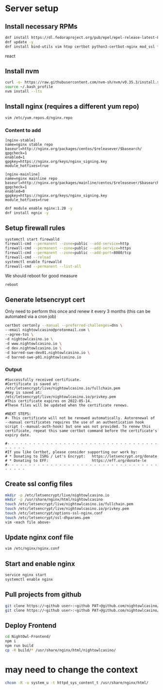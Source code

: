 # Server setup

## Install necessary RPMs
```bash
dnf install https://dl.fedoraproject.org/pub/epel/epel-release-latest-8.noarch.rpm -y
dnf update -y
dnf install bind-utils vim htop certbot python3-certbot-nginx mod_ssl firewalld git net-tools screen npm tar -y
```
react

## Install nvm
```bash
curl -o- https://raw.githubusercontent.com/nvm-sh/nvm/v0.35.3/install.sh | bash
source ~/.bash_profile
nvm install --lts
```

## Install nginx (requires a different yum repo)
```bash
vim /etc/yum.repos.d/nginx.repo
```

### Content to add
```
[nginx-stable]
name=nginx stable repo
baseurl=http://nginx.org/packages/centos/$releasever/$basearch/
gpgcheck=1
enabled=1
gpgkey=https://nginx.org/keys/nginx_signing.key
module_hotfixes=true

[nginx-mainline]
name=nginx mainline repo
baseurl=http://nginx.org/packages/mainline/centos/$releasever/$basearch/
gpgcheck=1
enabled=0
gpgkey=https://nginx.org/keys/nginx_signing.key
module_hotfixes=true
```

```bash
dnf module enable nginx:1.20 -y
dnf install ngnix -y
```

## Setup firewall rules

```bash
systemctl start firewalld
firewall-cmd --permanent --zone=public --add-service=http
firewall-cmd --permanent --zone=public --add-service=https
firewall-cmd --permanent --zone=public --add-port=8080/tcp
firewall-cmd --reload
systemctl enable firewalld
firewall-cmd --permanent --list-all
```

We should reboot for good measure

```bash
reboot
```

## Generate letsencrypt cert

Only need to perform this once and renew it every 3 months (this can be automated via a cron job)

```bash
certbot certonly --manual --preferred-challenges=dns \
--email nightowlcasino@protonmail.com \
--agree-tos \
-d nightowlcasino.io \
-d www.nightowlcasino.io \
-d dev.nightowlcasino.io \
-d barred-swe-dev01.nightowlcasino.io \
-d barred-swe-p01.nightowlcasino.io
```

### Output
```
#Successfully received certificate.
#Certificate is saved at: /etc/letsencrypt/live/nightowlcasino.io/fullchain.pem
#Key is saved at:         /etc/letsencrypt/live/nightowlcasino.io/privkey.pem
#This certificate expires on 2022-05-14.
#These files will be updated when the certificate renews.

#NEXT STEPS:
#- This certificate will not be renewed automatically. Autorenewal of --manual certificates requires the use of an authentication hook script (--manual-auth-hook) but one was not provided. To renew this certificate, repeat this same certbot command before the certificate's expiry date.

#- - - - - - - - - - - - - - - - - - - - - - - - - - - - - - - - - - - - - - - -
#If you like Certbot, please consider supporting our work by:
# * Donating to ISRG / Let's Encrypt:   https://letsencrypt.org/donate
# * Donating to EFF:                    https://eff.org/donate-le
#- - - - - - - - - - - - - - - - - - - - - - - - - - - - - - - - - - - - - - - -
```

## Create ssl config files
```bash
mkdir -p /etc/letsencrypt/live/nightowlcasino.io
mkdir -p /usr/share/nginx/html/nightowlcasino
touch /etc/letsencrypt/live/nightowlcasino.io/fullchain.pem
touch /etc/letsencrypt/live/nightowlcasino.io/privkey.pem
touch /etc/letsencrypt/options-ssl-nginx.conf
touch /etc/letsencrypt/ssl-dhparams.pem
vim <each file above>
```

## Update nginx conf file
```bash
vim /etc/nginx/nginx.conf
```

## Start and enable nginx
```bash
service nginx start
systemctl enable nginx
```

## Pull projects from github
```bash
git clone https://<github user>:<github PAT>@github.com/nightowlcasino/NightOwl-Frontend.git
git clone https://<github user>:<github PAT>@github.com/nightowlcasino/NightOwl-Backend.git
```

## Deploy Frontend
```bash
cd NightOwl-Frontend/
npm i
npm run build
cp -R build/* /usr/share/nginx/html/nightowlcasino/
```

# may need to change the context
```bash
chcon -R -u system_u -t httpd_sys_content_t /usr/share/nginx/html/
```